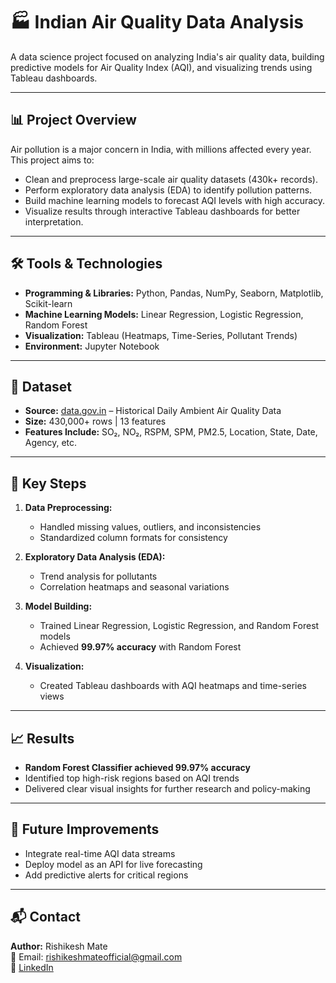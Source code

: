 # 🏭 Indian Air Quality Data Analysis  

A data science project focused on analyzing India's air quality data, building predictive models for Air Quality Index (AQI), and visualizing trends using Tableau dashboards.  

---

## 📊 Project Overview  
Air pollution is a major concern in India, with millions affected every year. This project aims to:  
- Clean and preprocess large-scale air quality datasets (430k+ records).  
- Perform exploratory data analysis (EDA) to identify pollution patterns.  
- Build machine learning models to forecast AQI levels with high accuracy.  
- Visualize results through interactive Tableau dashboards for better interpretation.  

---

## 🛠️ Tools & Technologies  
- **Programming & Libraries:** Python, Pandas, NumPy, Seaborn, Matplotlib, Scikit-learn  
- **Machine Learning Models:** Linear Regression, Logistic Regression, Random Forest  
- **Visualization:** Tableau (Heatmaps, Time-Series, Pollutant Trends)  
- **Environment:** Jupyter Notebook  

---

## 📂 Dataset  
- **Source:** [data.gov.in](https://data.gov.in) – Historical Daily Ambient Air Quality Data  
- **Size:** 430,000+ rows | 13 features  
- **Features Include:** SO₂, NO₂, RSPM, SPM, PM2.5, Location, State, Date, Agency, etc.  

---

## 🔑 Key Steps  
1. **Data Preprocessing:**  
   - Handled missing values, outliers, and inconsistencies  
   - Standardized column formats for consistency  

2. **Exploratory Data Analysis (EDA):**  
   - Trend analysis for pollutants  
   - Correlation heatmaps and seasonal variations  

3. **Model Building:**  
   - Trained Linear Regression, Logistic Regression, and Random Forest models  
   - Achieved **99.97% accuracy** with Random Forest  

4. **Visualization:**  
   - Created Tableau dashboards with AQI heatmaps and time-series views  

---

## 📈 Results  
- **Random Forest Classifier achieved 99.97% accuracy**  
- Identified top high-risk regions based on AQI trends  
- Delivered clear visual insights for further research and policy-making  

---

## 🚀 Future Improvements  
- Integrate real-time AQI data streams  
- Deploy model as an API for live forecasting  
- Add predictive alerts for critical regions  

---

## 📬 Contact  
**Author:** Rishikesh Mate  
📧 Email: [rishikeshmateofficial@gmail.com](mailto:rishikeshmateofficial@gmail.com)  
🔗 [LinkedIn](https://linkedin.com)  
